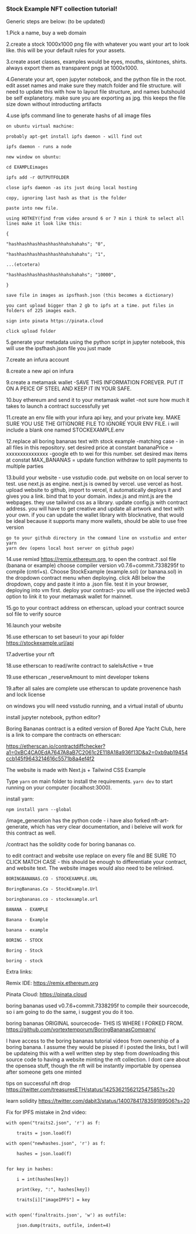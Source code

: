 ### Stock Example NFT collection tutorial!

Generic steps are below: (to be updated)

1.Pick a name, buy a web domain

2.create a stock 1000x1000 png file with whatever you want your art to look like. this will be your default rules for your assets. 

3.create asset classes, examples would be eyes, mouths, skintones, shirts. always export them as transparent pngs at 1000x1000. 

4.Generate your art, open jupyter notebook, and the python file in the root. edit asset names and make sure they match folder and file structure. will need to update this with how to layout file structure, and names butshould be self explanetory. make sure you are exporting as jpg. this keeps the file size down without introducting artifacts 

4.use ipfs command line to generate hashs of all image files

    on ubuntu virtual machine:
    
    probably apt-get install ipfs daemon - will find out
    
    ipfs daemon - runs a node
    
    new window on ubuntu:
    
    cd EXAMPLEimages
    
    ipfs add -r OUTPUTFOLDER
    
    close ipfs daemon -as its just doing local hosting
    
    copy, ignoring last hash as that is the folder
    
    paste into new file. 
    
    using HOTKEY(find from video around 6 or 7 min i think to select all lines make it look like this:
    
    {
    
    "hashhashhashhashhashhahshahahs"; "0",
    
    "hashhashhashhashhashhahshahahs"; "1",
    
    ...(etcetera)
    
    "hashhashhashhashhashhahshahahs"; "10000",
    
    }
    
    save file in images as ipsfhash.json (this becomes a dictionary)
    
    you cant upload bigger than 2 gb to ipfs at a time. put files in folders of 225 images each. 
    
    sign into pinata https://pinata.cloud
    
    click upload folder
    

5.generate your metadata using the python script in jupyter notebook, this will use the ipsfhash.json file you just made

7.create an infura account

8.create a new api on infura

9.create a metamask wallet -SAVE THIS INFORMATION FOREVER. PUT IT ON A PEICE OF STEEL AND KEEP IT IN YOUR SAFE.

10.buy ethereum and send it to your metamask wallet -not sure how much it takes to launch a contract successfully yet

11.create an env file with your infura api key, and your private key. MAKE SURE YOU USE THE GITIGNORE FILE TO IGNORE YOUR ENV FILE. i will include a blank one named STOCKEXAMPLE.env

12.replace all boring bananas text with stock example -matching case - in all files in this repository. set desired price at constant bananaPrice = xxxxxxxxxxxxxxx -google eth to wei for this number. set desired max items at constat MAX_BANANAS = 
update function withdraw to split payments to multiple parties

13.build your website - use vsstudio code. put website on on local server to test. use next.js as engine. next.js is owned by vercel. use vercel as host. upload website to github, import to vercel, it automatically deploys it and gives you a link. bind that to your domain. index.js and mint.js are the webpages. they use tailwind css as a library. update config.js with contract address. you will have to get creative and update all artwork and text with your own. if you can update the wallet library with blocknative, that would be ideal because it supports many more wallets, should be able to use free version

    go to your github directory in the command line on vsstudio and enter
    yarn
    yarn dev (opens local host server on github page)
    

14.use remixd https://remix.ethereum.org, to open the contract .sol file (banana or example) choose compiler version v0.7.6+commit.7338295f to compile (cntrl+s). Choose StockExample (example.sol) (or banana.sol) in the dropdown contract menu when deploying. click ABI below the dropdown, copy and paste it into a .json file. test it in your browser, deploying into vm first. deploy your contract- you will use the injected web3 option to link it to your metamask wallet for mainnet. 

15.go to your contract address on etherscan, upload your contract source sol file to verify source

16.launch your website

16.use etherscan to set baseuri to your api folder https://stockexample.url/api

17.advertise your nft

18.use etherscan to read/write contract to saleIsActive = true

19.use etherscan _reserveAmount to mint developer tokens

19.after all sales are complete use etherscan to update provenence hash and lock license


on windows you will need vsstudio running, and a virtual install of ubuntu

install jupyter notebook, python editor?


Boring Bananas contract is a edited version of Bored Ape Yacht Club, here is a link to compare the contracts on etherscan:

https://etherscan.io/contractdiffchecker?a1=0xBC4CA0EdA7647A8aB7C2061c2E118A18a936f13D&a2=0xb9ab19454ccb145f9643214616c5571b8a4ef4f2

The website is made with Next.js + Tailwind CSS Example

Type `yarn` on main folder to install the requirements. `yarn dev` to start running on your computer (localhost:3000).

install yarn:

    npm install yarn --global

/image_generation has the python code - i have also forked nft-art-generate, which has very clear documentation, and i beleive will work for this contract as well.

/contract has the solidity code for boring bananas co.

to edit contract and website use replace on every file and BE SURE TO CLICK MATCH CASE - this should be enough to differentiate your contract, and website text. The website images would also need to be relinked.

    BORINGBANANAS.CO - STOCKEXAMPLE.URL

    BoringBananas.Co - StockExample.Url

    boringbananas.co - stockexample.url

    BANANA - EXAMPLE

    Banana - Example

    banana - example

    BORING - STOCK

    Boring - Stock

    boring - stock


Extra links:

Remix IDE: https://remix.ethereum.org

Pinata Cloud: https://pinata.cloud

boring bananas used v0.7.6+commit.7338295f to compile their sourcecode, so i am going to do the same, i suggest you do it too.

boring bananas ORIGINAL sourcecode- THIS IS WHERE I FORKED FROM. 
https://github.com/vortextemporum/BoringBananasCompany/

I have access to the boring bananas tutorial videos from ownership of a boring banana. I assume they would be pissed if i posted the links, but I will be updateing this with a well written step by step from downloading this source code to having a website minting the nft collection. I dont care about the opensea stuff, though the nft will be instantly importable by opensea after someone gets one minted

tips on successful nft drop
https://twitter.com/treasuresETH/status/1425362156212547585?s=20


learn solidity
https://twitter.com/dabit3/status/1400784178359189506?s=20


Fix for IPFS mistake in 2nd video:

    with open("traits2.json", 'r') as f:

        traits = json.load(f)
    
    with open("newhashes.json", 'r') as f:

        hashes = json.load(f)


    for key in hashes:

        i = int(hashes[key])
    
        print(key, ":", hashes[key])
    
        traits[i]["imageIPFS"] = key 


    with open('finaltraits.json', 'w') as outfile:

        json.dump(traits, outfile, indent=4)


